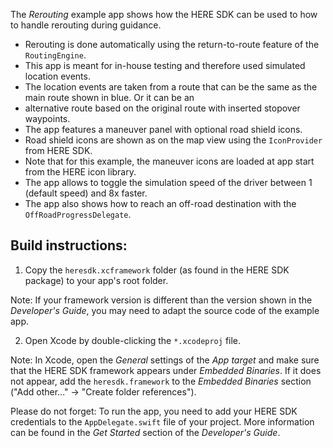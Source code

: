The _Rerouting_ example app shows how the HERE SDK can be used to how to handle rerouting during guidance.

- Rerouting is done automatically using the return-to-route feature of the `RoutingEngine`.
- This app is meant for in-house testing and therefore used simulated location events.
- The location events are taken from a route that can be the same as the main route shown in blue. Or it can be an
- alternative route based on the original route with inserted stopover waypoints.
- The app features a maneuver panel with optional road shield icons.
- Road shield icons are shown as on the map view using the `IconProvider` from HERE SDK.
- Note that for this example, the maneuver icons are loaded at app start from the HERE icon library.
- The app allows to toggle the simulation speed of the driver between 1 (default speed) and 8x faster.
- The app also shows how to reach an off-road destination with the `OffRoadProgressDelegate`.

Build instructions:
-------------------

1) Copy the `heresdk.xcframework` folder (as found in the HERE SDK package) to your app's root folder.

Note: If your framework version is different than the version shown in the _Developer's Guide_, you may need to adapt the source code of the example app.

2) Open Xcode by double-clicking the `*.xcodeproj` file.

Note: In Xcode, open the _General_ settings of the _App target_ and make sure that the HERE SDK framework appears under _Embedded Binaries_. If it does not appear, add the `heresdk.framework` to the _Embedded Binaries_ section ("Add other..." -> "Create folder references").

Please do not forget: To run the app, you need to add your HERE SDK credentials to the `AppDelegate.swift` file of your project. More information can be found in the _Get Started_ section of the _Developer's Guide_.
